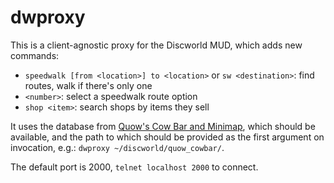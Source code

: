 # dwproxy

This is a client-agnostic proxy for the Discworld MUD, which adds new
commands:

- `speedwalk [from <location>] to <location>` or `sw <destination>`:
  find routes, walk if there's only one
- `<number>`: select a speedwalk route option
- `shop <item>`: search shops by items they sell

It uses the database from [Quow's Cow Bar and
Minimap](http://quow.co.uk/minimap.php), which should be available,
and the path to which should be provided as the first argument on
invocation, e.g.: `dwproxy ~/discworld/quow_cowbar/`.

The default port is 2000, `telnet localhost 2000` to connect.
